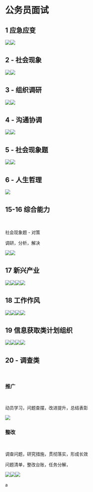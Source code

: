 # 公务员面试

## 1 应急应变 <a id="1-ying-ji-ying-bian"></a>

​![](https://gblobscdn.gitbook.com/assets%2F-MYUDnCzDVdyHgE2Xs8O%2F-MYUMBOu-9vDyJGfwXnY%2F-MYUMYSzv806xeg-NHYm%2F%E5%B1%8F%E5%B9%95%E5%BF%AB%E7%85%A7%202021-04-17%20%E4%B8%8B%E5%8D%886.26.23.png?alt=media&token=b0a9cd2b-847b-4a16-a603-0d9179854f77)​![](https://gblobscdn.gitbook.com/assets%2F-MYUDnCzDVdyHgE2Xs8O%2F-MYUMBOu-9vDyJGfwXnY%2F-MYUMqcbmRMSjzwUg88R%2F%E5%B1%8F%E5%B9%95%E5%BF%AB%E7%85%A7%202021-04-17%20%E4%B8%8B%E5%8D%886.27.36.png?alt=media&token=96295038-01e0-435f-94a2-d4dc077e6438)‌

## 2 - 社会现象 <a id="2-she-hui-xian-xiang"></a>

​![](https://gblobscdn.gitbook.com/assets%2F-MYUDnCzDVdyHgE2Xs8O%2F-MYUMBOu-9vDyJGfwXnY%2F-MYUNLm69qLIPvPdfb0b%2F%E5%B1%8F%E5%B9%95%E5%BF%AB%E7%85%A7%202021-04-17%20%E4%B8%8B%E5%8D%886.29.53.png?alt=media&token=902232dd-7430-4911-8de1-500b3d1ce055)​![](https://gblobscdn.gitbook.com/assets%2F-MYUDnCzDVdyHgE2Xs8O%2F-MYUMBOu-9vDyJGfwXnY%2F-MYUNdU8cgnQRZ9w7JwI%2F%E5%B1%8F%E5%B9%95%E5%BF%AB%E7%85%A7%202021-04-17%20%E4%B8%8B%E5%8D%886.31.55.png?alt=media&token=cb2eeb71-5c09-4b9c-b3e6-36760c155ec2)‌

## 3 - 组织调研 <a id="3-zu-zhi-tiao-yan"></a>

​![](https://gblobscdn.gitbook.com/assets%2F-MYUDnCzDVdyHgE2Xs8O%2F-MYUMBOu-9vDyJGfwXnY%2F-MYUOgq1s5-dcdJjm-Av%2F%E5%B1%8F%E5%B9%95%E5%BF%AB%E7%85%A7%202021-04-17%20%E4%B8%8B%E5%8D%886.35.41.png?alt=media&token=84d4a35b-21ca-414d-aeb8-e6ceae5d54c5)​![](https://gblobscdn.gitbook.com/assets%2F-MYUDnCzDVdyHgE2Xs8O%2F-MYUMBOu-9vDyJGfwXnY%2F-MYUPEh2ALugEYXmmbev%2F%E5%B1%8F%E5%B9%95%E5%BF%AB%E7%85%A7%202021-04-17%20%E4%B8%8B%E5%8D%886.38.05.png?alt=media&token=1cc86d9c-f9f9-4ddf-8a97-530d1c4dd9c4)‌

## 4 - 沟通协调 <a id="4-gou-tong-xie-tiao"></a>

​![](https://gblobscdn.gitbook.com/assets%2F-MYUDnCzDVdyHgE2Xs8O%2F-MYUMBOu-9vDyJGfwXnY%2F-MYUPWPclQR1EjcowI1w%2F%E5%B1%8F%E5%B9%95%E5%BF%AB%E7%85%A7%202021-04-17%20%E4%B8%8B%E5%8D%886.39.20.png?alt=media&token=2b9ac7cf-8fef-4275-a470-78590f18e742)​![](https://gblobscdn.gitbook.com/assets%2F-MYUDnCzDVdyHgE2Xs8O%2F-MYUMBOu-9vDyJGfwXnY%2F-MYUPqBr7io3mxk-GEYN%2F%E5%B1%8F%E5%B9%95%E5%BF%AB%E7%85%A7%202021-04-17%20%E4%B8%8B%E5%8D%886.40.45.png?alt=media&token=6daf08f6-6929-45c1-af85-c2eb3755c3b9)‌

## 5 - 社会现象题 <a id="5-she-hui-xian-xiang-ti"></a>

​![](https://gblobscdn.gitbook.com/assets%2F-MYUDnCzDVdyHgE2Xs8O%2F-MYUQ4B-jSTQLXDYRuFE%2F-MYUQAg7Diw6bq17rjAF%2F%E5%B1%8F%E5%B9%95%E5%BF%AB%E7%85%A7%202021-04-17%20%E4%B8%8B%E5%8D%886.42.09.png?alt=media&token=3af29e9b-610b-4893-bc15-1d968c574135)​![](https://gblobscdn.gitbook.com/assets%2F-MYUDnCzDVdyHgE2Xs8O%2F-MYUQ4B-jSTQLXDYRuFE%2F-MYUQJSFAX0KnXlRg-rb%2F%E5%B1%8F%E5%B9%95%E5%BF%AB%E7%85%A7%202021-04-17%20%E4%B8%8B%E5%8D%886.42.44.png?alt=media&token=e63f9e77-ba7e-4acd-a6a1-e43fb796971a)‌

## 6 - 人生哲理 <a id="6-ren-sheng-zhe-li"></a>

​![](https://gblobscdn.gitbook.com/assets%2F-MYUDnCzDVdyHgE2Xs8O%2F-MYUQ4B-jSTQLXDYRuFE%2F-MYUQnoImJqcDmaPu-gk%2F%E5%B1%8F%E5%B9%95%E5%BF%AB%E7%85%A7%202021-04-17%20%E4%B8%8B%E5%8D%886.44.55.png?alt=media&token=9b72ca81-6e61-4d35-9bc8-98f5745c75e1)‌

## 15-16 综合能力 <a id="1516-zong-he-neng-li"></a>

‌

社会现象题 - 对策‌

调研，分析，解决

​![](https://gblobscdn.gitbook.com/assets%2F-MYUDnCzDVdyHgE2Xs8O%2F-MYUDpJaKBNgc5xA1Lyu%2F-MYUEm4L70k9IdfM3HGq%2F%E5%B1%8F%E5%B9%95%E5%BF%AB%E7%85%A7%202021-04-17%20%E4%B8%8B%E5%8D%885.51.59.png?alt=media&token=45272e0b-9548-4190-abf6-650ca6030a1b)​![](https://gblobscdn.gitbook.com/assets%2F-MYUDnCzDVdyHgE2Xs8O%2F-MYUDpJaKBNgc5xA1Lyu%2F-MYUFKkYPhpY5X9om7ay%2F%E5%B1%8F%E5%B9%95%E5%BF%AB%E7%85%A7%202021-04-08%20%E4%B8%8B%E5%8D%886.22.47.png?alt=media&token=b69ef0c3-7f0e-4466-ad7f-e7c1a92a1bd7)‌

## 17 新兴产业 <a id="17-xin-xing-chan-ye"></a>

​![](https://gblobscdn.gitbook.com/assets%2F-MYUDnCzDVdyHgE2Xs8O%2F-MYUDpJaKBNgc5xA1Lyu%2F-MYUFrlr5DLDeI0quHOW%2F%E5%B1%8F%E5%B9%95%E5%BF%AB%E7%85%A7%202021-03-31%20%E4%B8%8B%E5%8D%883.41.38.png?alt=media&token=1bb8f136-9110-409e-b2f1-d728f8275ac6)​![](https://gblobscdn.gitbook.com/assets%2F-MYUDnCzDVdyHgE2Xs8O%2F-MYUDpJaKBNgc5xA1Lyu%2F-MYUGhOlP4nlGEQG4v_G%2F%E5%B1%8F%E5%B9%95%E5%BF%AB%E7%85%A7%202021-04-17%20%E4%B8%8B%E5%8D%886.00.50.png?alt=media&token=c6dda3ab-3719-4463-9595-5e53718ce977)​![](https://gblobscdn.gitbook.com/assets%2F-MYUDnCzDVdyHgE2Xs8O%2F-MYUDpJaKBNgc5xA1Lyu%2F-MYUGvq5pHNWOQpXW9WM%2F%E5%B1%8F%E5%B9%95%E5%BF%AB%E7%85%A7%202021-04-17%20%E4%B8%8B%E5%8D%886.01.42.png?alt=media&token=48bcab15-89b1-4e71-83b4-14a2aec03b06)​![](https://gblobscdn.gitbook.com/assets%2F-MYUDnCzDVdyHgE2Xs8O%2F-MYUDpJaKBNgc5xA1Lyu%2F-MYUH91DCpk-dyyK6sjm%2F%E5%B1%8F%E5%B9%95%E5%BF%AB%E7%85%A7%202021-04-17%20%E4%B8%8B%E5%8D%886.02.41.png?alt=media&token=e7e482dc-6f23-4c13-880e-d0b78f8d97d5)‌

## 18 工作作风 <a id="18-gong-zuo-zuo-feng"></a>

​![](https://gblobscdn.gitbook.com/assets%2F-MYUDnCzDVdyHgE2Xs8O%2F-MYUDpJaKBNgc5xA1Lyu%2F-MYUHdjwyspQWm2zHAfH%2F%E5%B1%8F%E5%B9%95%E5%BF%AB%E7%85%A7%202021-04-17%20%E4%B8%8B%E5%8D%886.04.52.png?alt=media&token=a1ecc6e1-3d51-4ebf-be47-4bea49e734f5)​![](https://gblobscdn.gitbook.com/assets%2F-MYUDnCzDVdyHgE2Xs8O%2F-MYUDpJaKBNgc5xA1Lyu%2F-MYUHzVHeKWki3DdPc7J%2F%E5%B1%8F%E5%B9%95%E5%BF%AB%E7%85%A7%202021-04-17%20%E4%B8%8B%E5%8D%886.06.10.png?alt=media&token=a58c9402-e6bd-420a-a8c0-598c02344ddd)​![](https://gblobscdn.gitbook.com/assets%2F-MYUDnCzDVdyHgE2Xs8O%2F-MYUDpJaKBNgc5xA1Lyu%2F-MYUI8-0_famaUAAO9F9%2F%E5%B1%8F%E5%B9%95%E5%BF%AB%E7%85%A7%202021-04-17%20%E4%B8%8B%E5%8D%886.07.00.png?alt=media&token=91292f23-61cc-4bb7-8995-2fb24fbc88e3)​![](https://gblobscdn.gitbook.com/assets%2F-MYUDnCzDVdyHgE2Xs8O%2F-MYUDpJaKBNgc5xA1Lyu%2F-MYUIPmp3DJ6WQSiwveC%2F%E5%B1%8F%E5%B9%95%E5%BF%AB%E7%85%A7%202021-04-17%20%E4%B8%8B%E5%8D%886.08.11.png?alt=media&token=298de992-159d-4b73-adf3-99e9d92672e8)‌

## 19 信息获取类计划组织 <a id="19-xin-xi-huo-qu-lei-ji-hua-zu-zhi"></a>

​![](https://gblobscdn.gitbook.com/assets%2F-MYUDnCzDVdyHgE2Xs8O%2F-MYUDpJaKBNgc5xA1Lyu%2F-MYUJ-BJN2En-0n_CcKj%2F%E5%B1%8F%E5%B9%95%E5%BF%AB%E7%85%A7%202021-04-17%20%E4%B8%8B%E5%8D%886.10.48.png?alt=media&token=7ac7770d-7581-418e-97b8-384f51286d42)​![](https://gblobscdn.gitbook.com/assets%2F-MYUDnCzDVdyHgE2Xs8O%2F-MYUDpJaKBNgc5xA1Lyu%2F-MYUJH1zWd-cWbrZUbYg%2F%E5%B1%8F%E5%B9%95%E5%BF%AB%E7%85%A7%202021-04-17%20%E4%B8%8B%E5%8D%886.11.58.png?alt=media&token=4c502257-c205-4e9e-b3ea-5cf6779a1209)​![](https://gblobscdn.gitbook.com/assets%2F-MYUDnCzDVdyHgE2Xs8O%2F-MYUDpJaKBNgc5xA1Lyu%2F-MYUJXQbsoU4vmPH8mbP%2F%E5%B1%8F%E5%B9%95%E5%BF%AB%E7%85%A7%202021-04-17%20%E4%B8%8B%E5%8D%886.13.08.png?alt=media&token=609e1781-37a6-48c2-9b57-5a4379d0e0d3)​![](https://gblobscdn.gitbook.com/assets%2F-MYUDnCzDVdyHgE2Xs8O%2F-MYUDpJaKBNgc5xA1Lyu%2F-MYUJoNsp28x0MRnD5vy%2F%E5%B1%8F%E5%B9%95%E5%BF%AB%E7%85%A7%202021-04-17%20%E4%B8%8B%E5%8D%886.14.20.png?alt=media&token=33956349-ceb7-4c0b-a3dd-6a6fd3dcb605)‌

## 20 - 调查类 <a id="20-tiao-cha-lei"></a>

‌

### 推广 <a id="tui-guang"></a>

‌

动员学习，问题查摆，改进提升，总结表彰

​![](https://gblobscdn.gitbook.com/assets%2F-MYUDnCzDVdyHgE2Xs8O%2F-MYUDpJaKBNgc5xA1Lyu%2F-MYUKN8nNbSqXPr2fyX-%2F%E5%B1%8F%E5%B9%95%E5%BF%AB%E7%85%A7%202021-04-17%20%E4%B8%8B%E5%8D%886.16.46.png?alt=media&token=b5cac4cf-0a3e-4436-839b-a66801022774)‌

### 整改 <a id="zheng-gai"></a>

‌

调查问题，研究措施，贯彻落实，形成长效‌

问题清单，整改台账，任务分解，

​![](https://gblobscdn.gitbook.com/assets%2F-MYUDnCzDVdyHgE2Xs8O%2F-MYUDpJaKBNgc5xA1Lyu%2F-MYUG-RT_CVyd1xfWUa6%2F%E5%B1%8F%E5%B9%95%E5%BF%AB%E7%85%A7%202021-04-02%20%E4%B8%8B%E5%8D%8812.51.00.png?alt=media&token=1718ae42-c0be-4797-b78a-e6e1ea48952b)​![](https://gblobscdn.gitbook.com/assets%2F-MYUDnCzDVdyHgE2Xs8O%2F-MYUDpJaKBNgc5xA1Lyu%2F-MYUFjmwRdQDuuYXFySi%2F%E5%B1%8F%E5%B9%95%E5%BF%AB%E7%85%A7%202021-04-02%20%E4%B8%8B%E5%8D%885.41.50.png?alt=media&token=973fc53d-6d0d-40cd-adf9-c2eaadba19e5)​![](https://gblobscdn.gitbook.com/assets%2F-MYUDnCzDVdyHgE2Xs8O%2F-MYUDpJaKBNgc5xA1Lyu%2F-MYUG8SMkqYNeKXxxqoQ%2F%E5%B1%8F%E5%B9%95%E5%BF%AB%E7%85%A7%202021-04-02%20%E4%B8%8B%E5%8D%886.08.32.png?alt=media&token=a36dfc25-add3-4e3c-950c-ef7eb3849327)

a​

